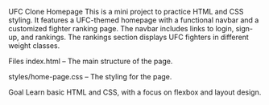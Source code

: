 UFC Clone Homepage
This is a mini project to practice HTML and CSS styling. It features a UFC-themed homepage with a functional navbar and a customized fighter ranking page. The navbar includes links to login, sign-up, and rankings. The rankings section displays UFC fighters in different weight classes.

Files
index.html – The main structure of the page.

styles/home-page.css – The styling for the page.

Goal
Learn basic HTML and CSS, with a focus on flexbox and layout design.

